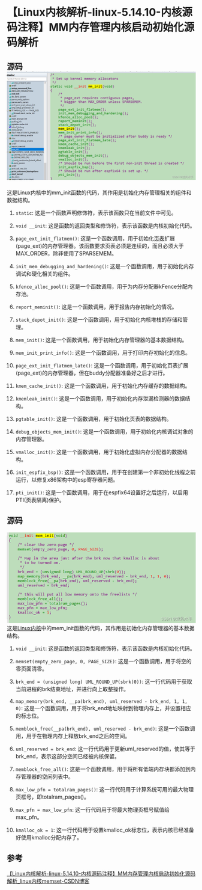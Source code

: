 # 【Linux内核解析-linux-5.14.10-内核源码注释】MM内存管理内核启动初始化源码解析

## 源码![MM源码](image/2bc1a3cee9710f78e69c9896a8ba8aa8.png)

这是Linux内核中的mm\_init函数的代码，其作用是初始化内存管理相关的组件和数据结构。

1.  `static`: 这是一个函数声明修饰符，表示该函数只在当前文件中可见。
    
2.  `void __init`: 这是函数的返回类型和修饰符，表示该函数是内核初始化代码。
    
3.  `page_ext_init_flatmem()`: 这是一个函数调用，用于初始化[页表](https://so.csdn.net/so/search?q=%E9%A1%B5%E8%A1%A8&spm=1001.2101.3001.7020)扩展(page\_ext)的内存管理器。该函数要求页表必须是连续的，而且必须大于MAX\_ORDER，除非使用了SPARSEMEM。
    
4.  `init_mem_debugging_and_hardening()`: 这是一个函数调用，用于初始化内存调试和硬化相关的组件。
    
5.  `kfence_alloc_pool()`: 这是一个函数调用，用于为内存分配器kFence分配内存池。
    
6.  `report_meminit()`: 这是一个函数调用，用于报告内存初始化的情况。
    
7.  `stack_depot_init()`: 这是一个函数调用，用于初始化内核堆栈的存储和管理。
    
8.  `mem_init()`: 这是一个函数调用，用于初始化内存管理器的基本数据结构。
    
9.  `mem_init_print_info()`: 这是一个函数调用，用于打印内存初始化的信息。
    
10.  `page_ext_init_flatmem_late()`: 这是一个函数调用，用于初始化页表扩展(page\_ext)的内存管理器，但在buddy分配器准备好之后才进行。
    
11.  `kmem_cache_init()`: 这是一个函数调用，用于初始化内存缓存的数据结构。
    
12.  `kmemleak_init()`: 这是一个函数调用，用于初始化内存泄漏检测器的数据结构。
    
13.  `pgtable_init()`: 这是一个函数调用，用于初始化页表的数据结构。
    
14.  `debug_objects_mem_init()`: 这是一个函数调用，用于初始化内核调试对象的内存管理器。
    
15.  `vmalloc_init()`: 这是一个函数调用，用于初始化虚拟内存分配器的数据结构。
    
16.  `init_espfix_bsp()`: 这是一个函数调用，用于在创建第一个非初始化线程之前运行，以修复x86架构中的esp寄存器问题。
    
17.  `pti_init()`: 这是一个函数调用，用于在espfix64设置好之后运行，以启用PTI(页表隔离)保护。


## 源码

![源码](image/634b55d22a92b5a7513398d6146e7648.png)  
这是[Linux内核](https://so.csdn.net/so/search?q=Linux%E5%86%85%E6%A0%B8&spm=1001.2101.3001.7020)中的mem\_init函数的代码，其作用是初始化内存管理器的基本数据结构。

1.  `void __init`: 这是函数的返回类型和修饰符，表示该函数是内核初始化代码。
    
2.  `memset(empty_zero_page, 0, PAGE_SIZE)`: 这是一个函数调用，用于将空的零页面清零。
    
3.  `brk_end = (unsigned long) UML_ROUND_UP(sbrk(0))`: 这一行代码用于获取当前进程的brk结束地址，并进行向上取整操作。
    
4.  `map_memory(brk_end, __pa(brk_end), uml_reserved - brk_end, 1, 1, 0)`: 这是一个函数调用，用于将brk\_end地址映射到物理内存上，并设置相应的标志位。
    
5.  `memblock_free(__pa(brk_end), uml_reserved - brk_end)`: 这是一个函数调用，用于在物理内存上释放brk\_end之后的空间。
    
6.  `uml_reserved = brk_end`: 这一行代码用于更新uml\_reserved的值，使其等于brk\_end，表示这部分空间已经被内核保留。
    
7.  `memblock_free_all()`: 这是一个函数调用，用于将所有低端内存块都添加到内存管理器的空闲列表中。
    
8.  `max_low_pfn = totalram_pages()`: 这一行代码用于计算系统可用的最大物理页框号，即totalram\_pages()。
    
9.  `max_pfn = max_low_pfn`: 这一行代码用于将最大物理页框号赋值给max\_pfn。
    
10.  `kmalloc_ok = 1`: 这一行代码用于设置kmalloc\_ok标志位，表示内核已经准备好使用kmalloc分配内存了。



## 参考

[【Linux内核解析-linux-5.14.10-内核源码注释】MM内存管理内核启动初始化源码解析_linux内核memset-CSDN博客](https://blog.csdn.net/qq_21688871/article/details/130457421?spm=1001.2014.3001.5506)